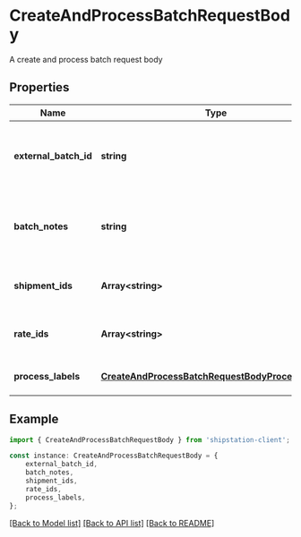 # CreateAndProcessBatchRequestBody

A create and process batch request body

## Properties

Name | Type | Description | Notes
------------ | ------------- | ------------- | -------------
**external_batch_id** | **string** | A string that uniquely identifies the external batch | [optional] [default to undefined]
**batch_notes** | **string** | Add custom messages for a particular batch | [optional] [default to undefined]
**shipment_ids** | **Array&lt;string&gt;** | Array of shipment IDs used in the batch | [optional] [default to undefined]
**rate_ids** | **Array&lt;string&gt;** | Array of rate IDs used in the batch | [optional] [default to undefined]
**process_labels** | [**CreateAndProcessBatchRequestBodyProcessLabels**](CreateAndProcessBatchRequestBodyProcessLabels.md) |  | [optional] [default to undefined]

## Example

```typescript
import { CreateAndProcessBatchRequestBody } from 'shipstation-client';

const instance: CreateAndProcessBatchRequestBody = {
    external_batch_id,
    batch_notes,
    shipment_ids,
    rate_ids,
    process_labels,
};
```

[[Back to Model list]](../README.md#documentation-for-models) [[Back to API list]](../README.md#documentation-for-api-endpoints) [[Back to README]](../README.md)
